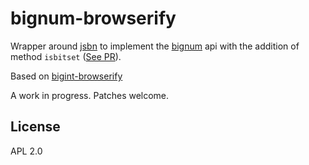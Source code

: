 # bignum-browserify

Wrapper around [jsbn](https://github.com/andyperlitch/jsbn) to implement the [bignum](https://github.com/justmoon/node-bignum) api with the addition of method `isbitset` ([See PR](https://github.com/justmoon/node-bignum/issues/28)).

Based on [bigint-browserify](https://github.com/zaach/bigint-browserify)

A work in progress. Patches welcome.

## License

APL 2.0
